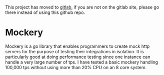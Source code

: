 This project has moved to [gitlab](https://github.com/bluesoftdev/mockery),
if you are not on the gitlab site, please go there instead of using this
github repo.

# Mockery
Mockery is a go library that enables programmers to create mock http
servers for the purpose of testing their integrations in isolation.  It
is particularly good at doing performance testing since one instance can
handle a very large number of tps.  I have tested a basic mockery
handling 100,000 tps without using more than 20% CPU on an 8 core
system.